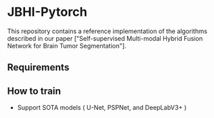 # JBHI-Pytorch

This repository contains a reference implementation of the algorithms described in our paper ["Self-supervised Multi-modal Hybrid Fusion
Network for Brain Tumor Segmentation"].

## Requirements

## How to train

  - Support SOTA models ( U-Net, PSPNet, and DeepLabV3+ )

